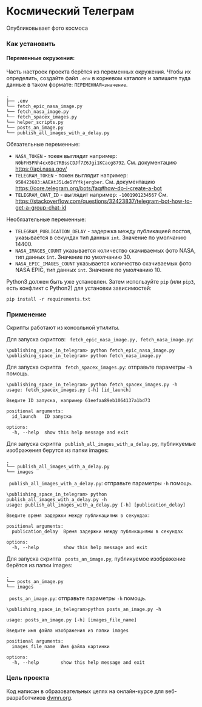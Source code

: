 # Космический Телеграм

Опубликовывает фото космоса

### Как установить

#### Переменные окружения:

Часть настроек проекта берётся из переменных окружения. Чтобы их определить, создайте файл `.env` в корневом каталоге и запишите туда данные в таком формате: `ПЕРЕМЕННАЯ=значение`.

```
.
├── .env
└── fetch_epic_nasa_image.py
└── fetch_nasa_image.py
└── fetch_spacex_images.py
└── helper_scripts.py
└── posts_an_image.py
└── publish_all_images_with_a_delay.py
```
Обязательные переменные:
- `NASA_TOKEN` - токен выглядит например: `N0bFH5PNh4cx6Dc7RBssCDJf7Z6Jgi1KCacg8792`. См. документацию https://api.nasa.gov/
- `TELEGRAM_TOKEN` - токен выглядит например: `958423683:AAEAtJ5Lde5YYfkjergber`. См. документацию https://core.telegram.org/bots/faq#how-do-i-create-a-bot
- `TELEGRAM_CHAT_ID` - выглядит например: `-1001901234567` См. https://stackoverflow.com/questions/32423837/telegram-bot-how-to-get-a-group-chat-id

Необязательные переменные:
- `TELEGRAM_PUBLICATION_DELAY` - задержка между публикацией постов, указывается в секундах тип данных `int`. Значение по умолчанию 14400.
- `NASA_IMAGES_COUNT` указывается количество скачиваемых фото NASA, тип данных `int`. Значение по умолчанию 30.
- `NASA_EPIC_IMAGES_COUNT` указывается количество скачиваемых фото NASA EPIC, тип данных `int`. Значение по умолчанию 10.


Python3 должен быть уже установлен. 
Затем используйте `pip` (или `pip3`, есть конфликт с Python2) для установки зависимостей:
```
pip install -r requirements.txt
```

### Применение
Скрипты работают из консольной утилиты.

Для запуска скриптов: ``` fetch_epic_nasa_image.py, fetch_nasa_image.py```:

```
\publishing_space_in_telegram> python fetch_epic_nasa_image.py
\publishing_space_in_telegram> python fetch_nasa_image.py
```
Для запуска скрипта 
``` fetch_spacex_images.py```: отправьте параметры `-h` помощь.

```
\publishing_space_in_telegram> python fetch_spacex_images.py -h
usage: fetch_spacex_images.py [-h] [id_launch]

Введите ID запуска, например 61eefaa89eb1064137a1bd73

positional arguments:
  id_launch   ID запуска

options:
  -h, --help  show this help message and exit

```

Для запуска скрипта ``` publish_all_images_with_a_delay.py```, публикуемые изображения берутся из папки images:
```
.
└── publish_all_images_with_a_delay.py
└── images
```
``` publish_all_images_with_a_delay.py```: отправьте параметры `-h` помощь.

```
\publishing_space_in_telegram> python publish_all_images_with_a_delay.py -h
usage: publish_all_images_with_a_delay.py [-h] [publication_delay]

Введите время задержки между публикациями в секундах:

positional arguments:
  publication_delay  Время задержки между публикациями в секундах

options:
  -h, --help         show this help message and exit  
```
Для запуска скрипта ``` posts_an_image.py```, публикуемое изображение берётся из папки images:
```
.
└── posts_an_image.py
└── images
```
``` posts_an_image.py```: отправьте параметры `-h` помощь.
```
\publishing_space_in_telegram>python posts_an_image.py -h

usage: posts_an_image.py [-h] [images_file_name]

Введите имя файла изображения из папки images

positional arguments:
  images_file_name  Имя файла картинки

options:
  -h, --help        show this help message and exit
```
### Цель проекта



Код написан в образовательных целях на онлайн-курсе для веб-разработчиков [dvmn.org](https://dvmn.org/).